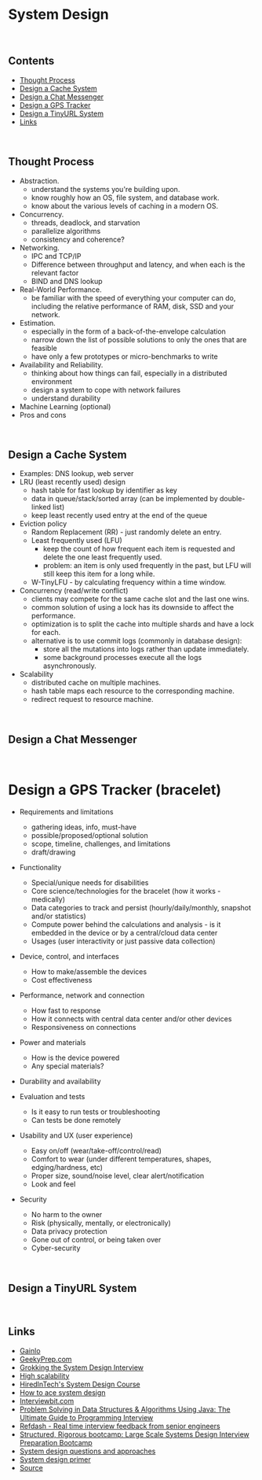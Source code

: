 # System Design


<a name="contents"><br /></a>
## Contents

  * [Thought Process](#thought-process)
  * [Design a Cache System](#cache-system)
  * [Design a Chat Messenger](#chat-messenger)
  * [Design a GPS Tracker](#gps-tracker)
  * [Design a TinyURL System](#tiny-url)
  * [Links](#links)


<a name="thought-process"><br /></a>
## Thought Process

  * Abstraction.
    - understand the systems you're building upon.
    - know roughly how an OS, file system, and database work.
    - know about the various levels of caching in a modern OS.
  * Concurrency.
    - threads, deadlock, and starvation
    - parallelize algorithms
    - consistency and coherence?
  * Networking.
    - IPC and TCP/IP
    - Difference between throughput and latency, and when each is the relevant factor
    - BIND and DNS lookup
  * Real-World Performance.
    - be familiar with the speed of everything your computer can do, including the relative performance of RAM, disk, SSD and your network.
  * Estimation.
    - especially in the form of a back-of-the-envelope calculation
    - narrow down the list of possible solutions to only the ones that are feasible
    - have only a few prototypes or micro-benchmarks to write
  * Availability and Reliability.
    - thinking about how things can fail, especially in a distributed environment
    - design a system to cope with network failures
    - understand durability
  * Machine Learning (optional)
  * Pros and cons


<a name="cache-system"><br /></a>
## Design a Cache System

  * Examples: DNS lookup, web server
  * LRU (least recently used) design
    - hash table for fast lookup by identifier as key
    - data in queue/stack/sorted array (can be implemented by double-linked list)
    - keep least recently used entry at the end of the queue
  * Eviction policy
    * Random Replacement (RR) - just randomly delete an entry.
    * Least frequently used (LFU)
      - keep the count of how frequent each item is requested and delete the one least frequently used.
      - problem: an item is only used frequently in the past, but LFU will still keep this item for a long while.
    * W-TinyLFU - by calculating frequency within a time window.
  * Concurrency (read/write conflict)
    - clients may compete for the same cache slot and the last one wins.
    - common solution of using a lock has its downside to affect the performance.
    - optimization is to split the cache into multiple shards and have a lock for each.
    - alternative is to use commit logs (commonly in database design):
      - store all the mutations into logs rather than update immediately.
      - some background processes execute all the logs asynchronously.
  * Scalability
    - distributed cache on multiple machines.
    - hash table maps each resource to the corresponding machine.
    - redirect request to resource machine.


<a name="chat-messenger"><br /></a>
## Design a Chat Messenger


<a name="gps-tracker"><br /></a>
# Design a GPS Tracker (bracelet)

  * Requirements and limitations
    - gathering ideas, info, must-have
    - possible/proposed/optional solution
    - scope, timeline, challenges, and limitations
    - draft/drawing

  * Functionality
    - Special/unique needs for disabilities
    - Core science/technologies for the bracelet (how it works - medically)
    - Data categories to track and persist (hourly/daily/monthly, snapshot and/or statistics)
    - Compute power behind the calculations and analysis - is it embedded in the device or by a central/cloud data center
    - Usages (user interactivity or just passive data collection)

  * Device, control, and interfaces
    - How to make/assemble the devices
    - Cost effectiveness

  * Performance, network and connection
    - How fast to response
    - How it connects with central data center and/or other devices
    - Responsiveness on connections

  * Power and materials
    - How is the device powered
    - Any special materials?

  * Durability and availability

  * Evaluation and tests
    - Is it easy to run tests or troubleshooting
    - Can tests be done remotely

  * Usability and UX (user experience)
    - Easy on/off (wear/take-off/control/read)
    - Comfort to wear (under different temperatures, shapes, edging/hardness, etc)
    - Proper size, sound/noise level, clear alert/notification
    - Look and feel

  * Security
    - No harm to the owner
    - Risk (physically, mentally, or electronically)
    - Data privacy protection
    - Gone out of control, or being taken over
    - Cyber-security


<a name="tiny-url"><br /></a>
## Design a TinyURL System



<a name="links"><br /></a>
## Links

  - [Gainlo](http://www.gainlo.co)
  - [GeekyPrep.com](https://www.geekyprep.com/)
  - [Grokking the System Design Interview](https://www.educative.io/collection/5668639101419520/5649050225344512)
  - [High scalability](http://highscalability.com/)
  - [HiredInTech's System Design Course](https://www.hiredintech.com/system-design/)
  - [How to ace system design](https://www.palantir.com/how-to-ace-a-systems-design-interview/)
  - [Interviewbit.com](http://interviewbit.com/)
  - [Problem Solving in Data Structures & Algorithms Using Java: The Ultimate Guide to Programming Interview](https://www.amazon.com/Problem-Solving-Structures-Algorithms-Using/dp/1539724123)
  - [Refdash - Real time interview feedback from senior engineers](https://refdash.com/)
  - [Structured, Rigorous bootcamp: Large Scale Systems Design Interview Preparation Bootcamp](http://interviewkickstart.com/)
  - [System design questions and approaches](https://www.youtube.com/watch?v=0s1aVoeF0Gs)
  - [System design primer](https://github.com/donnemartin/system-design-primer)
  - [Source](http://blog.gainlo.co/index.php/category/system-design-interview-questions/)
